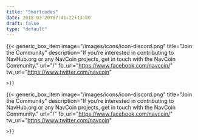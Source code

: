 ```yaml
---
title: "Shortcodes"
date: 2018-03-20T07:41:22+13:00
draft: false
type: "default"
---
```



{{< generic_box_item
    image="/images/icons/icon-discord.png"
    title="Join the Community"
    description="If you’re interested in contributing to NavHub.org or any NavCoin projects, get in touch with the NavCoin Community."
    url="/"
    fb_url="https://www.facebook.com/navcoin/" 
    tw_url="https://www.twitter.com/navcoin"

    >}}

{{< generic_box_item
    image="/images/icons/icon-discord.png"
    title="Join the Community"
    description="If you’re interested in contributing to NavHub.org or any NavCoin projects, get in touch with the NavCoin Community."
    url="/"
    fb_url="https://www.facebook.com/navcoin/" 
    tw_url="https://www.twitter.com/navcoin"

    >}}




